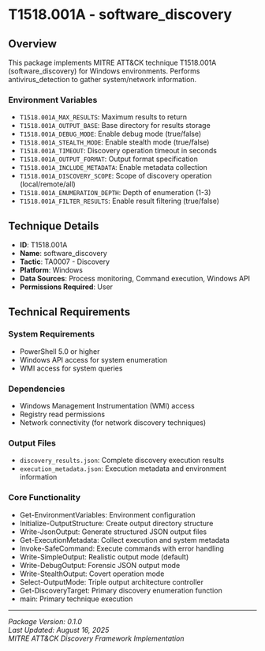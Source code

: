 # T1518.001A - software_discovery

## Overview
This package implements MITRE ATT&CK technique T1518.001A (software_discovery) for Windows environments. Performs antivirus_detection to gather system/network information.

### Environment Variables

- `T1518.001A_MAX_RESULTS`: Maximum results to return
- `T1518.001A_OUTPUT_BASE`: Base directory for results storage
- `T1518.001A_DEBUG_MODE`: Enable debug mode (true/false)
- `T1518.001A_STEALTH_MODE`: Enable stealth mode (true/false)
- `T1518.001A_TIMEOUT`: Discovery operation timeout in seconds
- `T1518.001A_OUTPUT_FORMAT`: Output format specification
- `T1518.001A_INCLUDE_METADATA`: Enable metadata collection
- `T1518.001A_DISCOVERY_SCOPE`: Scope of discovery operation (local/remote/all)
- `T1518.001A_ENUMERATION_DEPTH`: Depth of enumeration (1-3)
- `T1518.001A_FILTER_RESULTS`: Enable result filtering (true/false)

## Technique Details
- **ID**: T1518.001A
- **Name**: software_discovery
- **Tactic**: TA0007 - Discovery
- **Platform**: Windows
- **Data Sources**: Process monitoring, Command execution, Windows API
- **Permissions Required**: User

## Technical Requirements

### System Requirements

- PowerShell 5.0 or higher
- Windows API access for system enumeration
- WMI access for system queries

### Dependencies

- Windows Management Instrumentation (WMI) access
- Registry read permissions
- Network connectivity (for network discovery techniques)

### Output Files
- `discovery_results.json`: Complete discovery execution results
- `execution_metadata.json`: Execution metadata and environment information

### Core Functionality

- Get-EnvironmentVariables: Environment configuration
- Initialize-OutputStructure: Create output directory structure
- Write-JsonOutput: Generate structured JSON output files
- Get-ExecutionMetadata: Collect execution and system metadata
- Invoke-SafeCommand: Execute commands with error handling
- Write-SimpleOutput: Realistic output mode (default)
- Write-DebugOutput: Forensic JSON output mode
- Write-StealthOutput: Covert operation mode
- Select-OutputMode: Triple output architecture controller
- Get-DiscoveryTarget: Primary discovery enumeration function
- main: Primary technique execution

---
*Package Version: 0.1.0*  
*Last Updated: August 16, 2025*  
*MITRE ATT&CK Discovery Framework Implementation*
